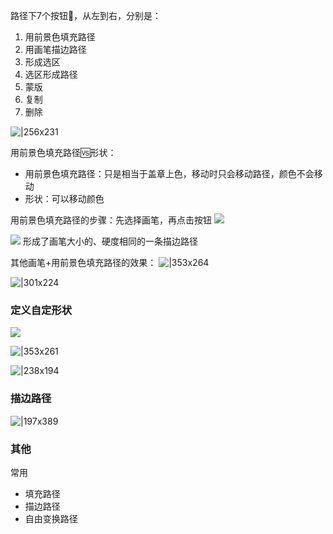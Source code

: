 路径下7个按钮🔘，从左到右，分别是：
1. 用前景色填充路径
2. 用画笔描边路径
3. 形成选区
4. 选区形成路径
5. 蒙版
6. 复制
7. 删除

![|256x231](https://imgs-1302581161.cos.ap-guangzhou.myqcloud.com/ob/20250521215352135.webp)

用前景色填充路径🆚形状：
- 用前景色填充路径：只是相当于盖章上色，移动时只会移动路径，颜色不会移动
- 形状：可以移动颜色

用前景色填充路径的步骤：先选择画笔，再点击按钮
![](https://imgs-1302581161.cos.ap-guangzhou.myqcloud.com/ob/20250521220411094.webp)

![](https://imgs-1302581161.cos.ap-guangzhou.myqcloud.com/ob/20250521220640985.webp)
形成了画笔大小的、硬度相同的一条描边路径

其他画笔+用前景色填充路径的效果：
![|353x264](https://imgs-1302581161.cos.ap-guangzhou.myqcloud.com/ob/20250521221114995.webp)

![|301x224](https://imgs-1302581161.cos.ap-guangzhou.myqcloud.com/ob/20250522130805659.webp)

### 定义自定形状
![](https://imgs-1302581161.cos.ap-guangzhou.myqcloud.com/ob/20250522131041330.webp)

![|353x261](https://imgs-1302581161.cos.ap-guangzhou.myqcloud.com/ob/20250522131212230.webp)

![|238x194](https://imgs-1302581161.cos.ap-guangzhou.myqcloud.com/ob/20250522131300377.webp)

### 描边路径
![|197x389](https://imgs-1302581161.cos.ap-guangzhou.myqcloud.com/ob/20250522131642802.webp)

### 其他
常用
- 填充路径
- 描边路径
- 自由变换路径


